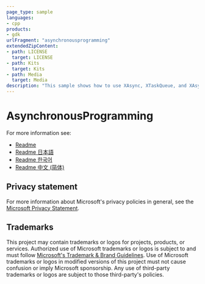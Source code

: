 ```yaml
---
page_type: sample
languages:
- cpp
products:
- gdk
urlFragment: "asynchronousprogramming"
extendedZipContent:
- path: LICENSE
  target: LICENSE
- path: Kits
  target: Kits
- path: Media
  target: Media
description: "This sample shows how to use XAsync, XTaskQueue, and XAsyncProvider to implement asynchronous programming and task handling in various ways."
---
```


# AsynchronousProgramming

For more information see: 
- [Readme](https://github.com/microsoft/Xbox-GDK-Samples/blob/main/Samples/System/AsynchronousProgramming/readme_en-us.md)
- [Readme 日本語](https://github.com/microsoft/Xbox-GDK-Samples/blob/main/Samples/System/AsynchronousProgramming/readme_ja-jp.md)
- [Readme 한국어](https://github.com/microsoft/Xbox-GDK-Samples/blob/main/Samples/System/AsynchronousProgramming/readme_ko-kr.md)
- [Readme 中文 (简体)](https://github.com/microsoft/Xbox-GDK-Samples/blob/main/Samples/System/AsynchronousProgramming/readme_zh-cn.md)

## Privacy statement

For more information about Microsoft's privacy policies in general, see the [Microsoft Privacy Statement](https://privacy.microsoft.com/privacystatement/).

## Trademarks

This project may contain trademarks or logos for projects, products, or services. Authorized use of Microsoft trademarks or logos is subject to and must follow [Microsoft's Trademark & Brand Guidelines](https://www.microsoft.com/en-us/legal/intellectualproperty/trademarks/usage/general). Use of Microsoft trademarks or logos in modified versions of this project must not cause confusion or imply Microsoft sponsorship. Any use of third-party trademarks or logos are subject to those third-party's policies.
